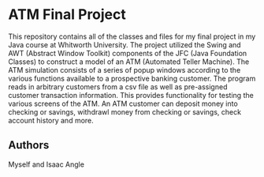 # ATM Final Project

This repository contains all of the classes and files for my final project in my Java course at Whitworth University.  The project utilized the Swing and AWT (Abstract Window Toolkit) components of the JFC (Java Foundation Classes) to construct a model of an ATM (Automated Teller Machine).  The ATM simulation consists of a series of popup windows according to the various functions available to a prospective banking customer.  The program reads in arbitrary customers from a csv file as well as pre-assigned customer transaction information.  This provides functionality for testing the various screens of the ATM.  An ATM customer can deposit money into checking or savings, withdrawl money from checking or savings, check account history and more.

## Authors

Myself and Isaac Angle
